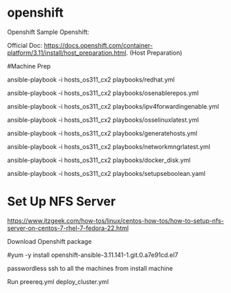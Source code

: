 # openshift
Openshift Sample
Openshift:

Official Doc: https://docs.openshift.com/container-platform/3.11/install/host_preparation.html.    (Host Preparation)

#Machine Prep

ansible-playbook -i hosts_os311_cx2 playbooks/redhat.yml 
 
ansible-playbook -i hosts_os311_cx2 playbooks/osenablerepos.yml 

ansible-playbook -i hosts_os311_cx2 playbooks/ipv4forwardingenable.yml 

ansible-playbook -i hosts_os311_cx2 playbooks/osselinuxlatest.yml 

ansible-playbook -i hosts_os311_cx2 playbooks/generatehosts.yml 

ansible-playbook -i hosts_os311_cx2 playbooks/networkmngrlatest.yml

ansible-playbook -i hosts_os311_cx2 playbooks/docker_disk.yml

ansible-playbook -i hosts_os311_cx2 playbooks/setupseboolean.yaml 

# Set Up NFS Server

https://www.itzgeek.com/how-tos/linux/centos-how-tos/how-to-setup-nfs-server-on-centos-7-rhel-7-fedora-22.html

Download Openshift package

#yum -y install openshift-ansible-3.11.141-1.git.0.a7e91cd.el7

passwordless ssh to all the machines from install machine


Run preereq.yml
deploy_cluster.yml
